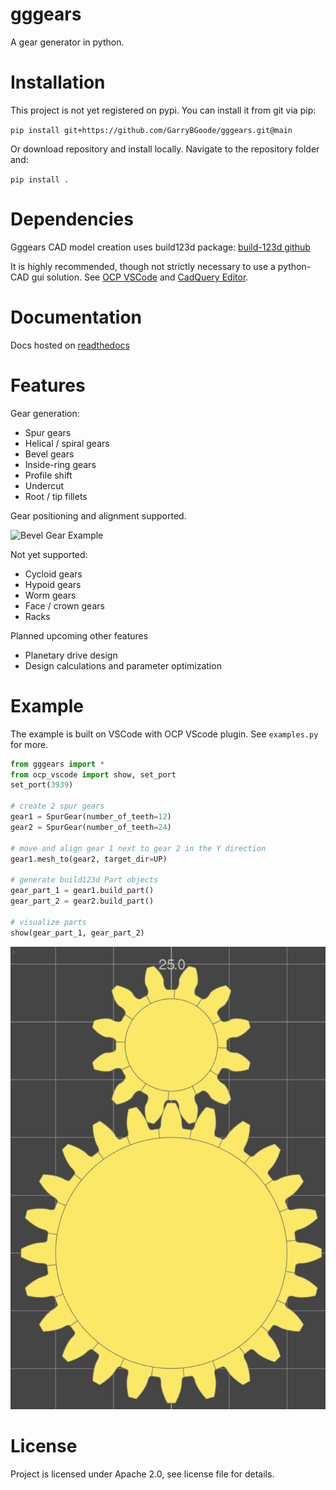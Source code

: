 # gggears
A gear generator in python.

# Installation
This project is not yet registered on pypi. You can install it from git via pip:

```pip install git+https://github.com/GarryBGoode/gggears.git@main```

Or download repository and install locally. Navigate to the repository folder and:

```pip install .```

# Dependencies

Gggears CAD model creation uses build123d package: [build-123d github](https://github.com/gumyr/build123d)

It is highly recommended, though not strictly necessary to use a python-CAD gui solution.
See [OCP VSCode](https://github.com/bernhard-42/vscode-ocp-cad-viewer) and [CadQuery Editor](https://github.com/CadQuery/CQ-editor).


# Documentation
Docs hosted on [readthedocs](https://gggears.readthedocs.io/en/latest/)

# Features

Gear generation:
- Spur gears
- Helical / spiral gears
- Bevel gears
- Inside-ring gears
- Profile shift
- Undercut
- Root / tip fillets

Gear positioning and alignment supported.

![Bevel Gear Example](misc/media/bevel_gears.png)

Not yet supported:
- Cycloid gears
- Hypoid gears
- Worm gears
- Face / crown gears
- Racks

Planned upcoming other features
- Planetary drive design
- Design calculations and parameter optimization

# Example
The example is built on VSCode with OCP VScode plugin.
See `examples.py` for more.
```python
from gggears import *
from ocp_vscode import show, set_port
set_port(3939)

# create 2 spur gears
gear1 = SpurGear(number_of_teeth=12)
gear2 = SpurGear(number_of_teeth=24)

# move and align gear 1 next to gear 2 in the Y direction
gear1.mesh_to(gear2, target_dir=UP)

# generate build123d Part objects
gear_part_1 = gear1.build_part()
gear_part_2 = gear2.build_part()

# visualize parts
show(gear_part_1, gear_part_2)
```

![Bevel Gear Example](doc/media/spur_gear_example.png)

# License
Project is licensed under Apache 2.0, see license file for details.